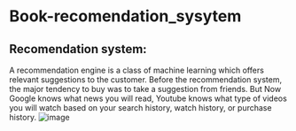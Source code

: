 # Book-recomendation_sysytem

## Recomendation system:
A recommendation engine is a class of machine learning which offers relevant suggestions to the customer.  Before the recommendation system, the major tendency to buy was to take a suggestion from friends. But Now Google knows what news you will read, Youtube knows what type of videos you will watch based on your search history, watch history, or purchase history.
![image](https://media.geeksforgeeks.org/wp-content/uploads/20200501010023/my4.png)
